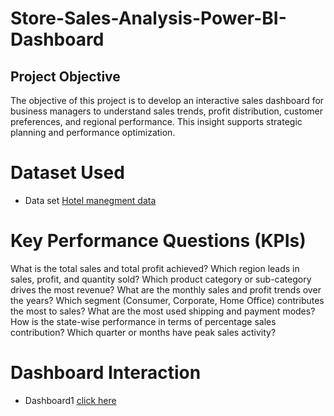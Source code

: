 # Store-Sales-Analysis-Power-BI-Dashboard
## Project Objective
The objective of this project is to develop an interactive sales dashboard for business managers to understand sales trends, profit distribution, customer preferences, and regional performance. This insight supports strategic planning and performance optimization.
# Dataset Used
- Data set <a href="https://github.com/Sradha12/Store-Sales-Analysis-Power-BI-Dashboard/blob/main/Store%20sales%20data.pbix">Hotel manegment data<a/>
# Key Performance Questions (KPIs)
What is the total sales and total profit achieved?
Which region leads in sales, profit, and quantity sold?
Which product category or sub-category drives the most revenue?
What are the monthly sales and profit trends over the years?
Which segment (Consumer, Corporate, Home Office) contributes the most to sales?
What are the most used shipping and payment modes?
How is the state-wise performance in terms of percentage sales contribution?
Which quarter or months have peak sales activity?
# Dashboard Interaction
- Dashboard1 <a href="https://github.com/Sradha12/Store-Sales-Analysis-Power-BI-Dashboard/blob/main/Screenshot%20(27).png"> click here <a/>
